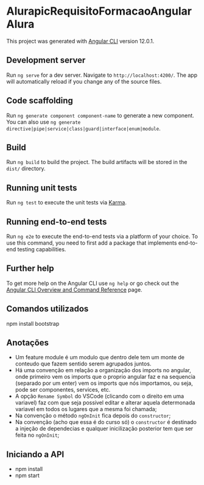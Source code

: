 # AlurapicRequisitoFormacaoAngularAlura

This project was generated with [Angular CLI](https://github.com/angular/angular-cli) version 12.0.1.

## Development server

Run `ng serve` for a dev server. Navigate to `http://localhost:4200/`. The app will automatically reload if you change any of the source files.

## Code scaffolding

Run `ng generate component component-name` to generate a new component. You can also use `ng generate directive|pipe|service|class|guard|interface|enum|module`.

## Build

Run `ng build` to build the project. The build artifacts will be stored in the `dist/` directory.

## Running unit tests

Run `ng test` to execute the unit tests via [Karma](https://karma-runner.github.io).

## Running end-to-end tests

Run `ng e2e` to execute the end-to-end tests via a platform of your choice. To use this command, you need to first add a package that implements end-to-end testing capabilities.

## Further help

To get more help on the Angular CLI use `ng help` or go check out the [Angular CLI Overview and Command Reference](https://angular.io/cli) page.

## Comandos utilizados

npm install bootstrap

## Anotações

- Um feature module é um modulo que dentro dele tem um monte de conteudo que fazem sentido serem agrupados juntos.
- Há uma convenção em relação a organização dos imports no angular, onde primeiro vem os imports que o proprio angular faz e na sequencia (separado por um enter) vem os imports que nós importamos, ou seja, pode ser componentes, services, etc.
- A opção `Rename Symbol` do VSCode (clicando com o direito em uma variavel) faz com que seja possivel editar e alterar aquela determonada variavel em todos os lugares que a mesma foi chamada;
- Na convenção o método `ngOnInit` fica depois do `constructor`;
- Na convenção (acho que essa é do curso só) o `constructor` é destinado a injeção de dependecias e qualquer inicilização posterior tem que ser feita no `ngOnInit`;

## Iniciando a API

- npm install
- npm start
